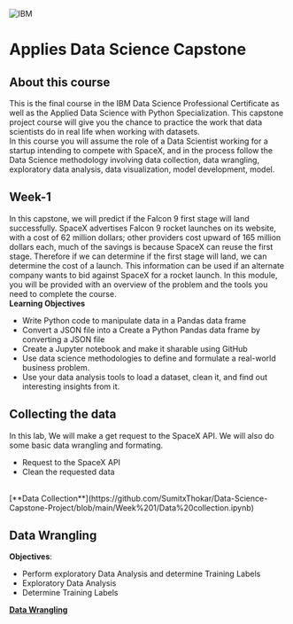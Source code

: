 ![IBM](https://images.pexels.com/photos/3970330/pexels-photo-3970330.jpeg?auto=compress&cs=tinysrgb&w=1260&h=750&dpr=1)
# **Applies Data Science Capstone**
## About this course
This is the final course in the IBM Data Science Professional Certificate as well as the Applied Data Science with Python Specialization. This capstone project course will give you the chance to practice the work that data scientists do in real life when working with datasets.  <br>
In this course you will assume the role of a Data Scientist working for a startup intending to compete with SpaceX, and in the process follow the Data Science methodology involving data collection, data wrangling, exploratory data analysis, data visualization, model development, model.
<br>
## Week-1
In this capstone, we will predict if the Falcon 9 first stage will land successfully. SpaceX advertises Falcon 9 rocket launches on its website, with a cost of 62 million dollars; other providers cost upward of 165 million dollars each, much of the savings is because SpaceX can reuse the first stage. Therefore if we can determine if the first stage will land, we can determine the cost of a launch. This information can be used if an alternate company wants to bid against SpaceX for a rocket launch. In this module, you will be provided with an overview of the problem and the tools you need to complete the course.<br>
**Learning Objectives**<br>
- Write Python code to manipulate data in a Pandas data frame
- Convert a JSON file into a Create a Python Pandas data frame by converting a JSON file
- Create a Jupyter notebook and make it sharable using GitHub
- Use data science methodologies to define and formulate a real-world business problem.
- Use your data analysis tools to load a dataset, clean it, and find out interesting insights from it.

## **Collecting the data** 
In this lab, We will make a get request to the SpaceX API. We will also do some basic data wrangling and formating.<br>
- Request to the SpaceX API
- Clean the requested data 
<br>
[**Data Collection**](https://github.com/SumitxThokar/Data-Science-Capstone-Project/blob/main/Week%201/Data%20collection.ipynb)
<br>

## **Data Wrangling** 
**Objectives**:<br>
- Perform exploratory Data Analysis and determine Training Labels
- Exploratory Data Analysis
- Determine Training Labels

[**Data Wrangling**](https://github.com/SumitxThokar/Data-Science-Capstone-Project/blob/main/Week%201/Data%20Wrangling.ipynb)
